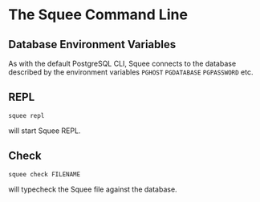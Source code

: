 # The Squee Command Line

## Database Environment Variables

As with the default PostgreSQL CLI, Squee connects to the database described by the environment variables `PGHOST` `PGDATABASE` `PGPASSWORD` etc.

## REPL

```
squee repl
```

will start Squee REPL. 

## Check

```
squee check FILENAME
```

will typecheck the Squee file against the database.
